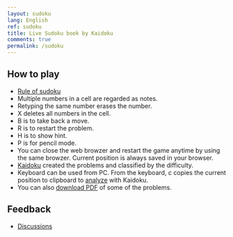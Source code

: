 ```yaml
---
layout: sudoku
lang: English
ref: sudoku
title: Live Sudoku book by Kaidoku
comments: true
permalink: /sudoku
---
```


## How to play

- [Rule of sudoku](./rule)
- Multiple numbers in a cell are regarded as notes.
- Retyping the same number erases the number.
- X deletes all numbers in the cell.
- B is to take back a move.
- R is to restart the problem.
- H is to show hint.
- P is for pencil mode.
- You can close the web browzer and restart the game anytime by using the same browzer. Current position is always saved in your browser.
- <a href="./">Kaidoku</a> created the problems and classified by the difficulty.
- Keyboard can be used from PC. From the keyboard, c copies the current position to clipboard to [analyze](specified) with Kaidoku.
- You can also [download PDF](book) of some of the problems.

## Feedback

- [Discussions](https://github.com/sekika/kaidoku/discussions)
